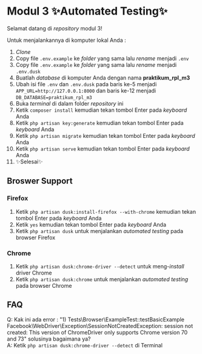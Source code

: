 ﻿# Modul 3 ✨Automated Testing✨

Selamat datang di _repository_ modul 3!

Untuk menjalankannya di komputer lokal Anda :
1. _Clone_
2. Copy file `.env.example` ke _folder_ yang sama lalu _rename_ menjadi `.env`
3. Copy file `.env.example` ke _folder_ yang sama lalu _rename_ menjadi `.env.dusk`
4. Buatlah _database_ di komputer Anda dengan nama **praktikum_rpl_m3**
5. Ubah isi file `.env` dan `.env.dusk` pada baris ke-5 menjadi `APP_URL=http://127.0.0.1:8000` dan baris ke-12 menjadi `DB_DATABASE=praktikum_rpl_m3`
6. Buka _terminal_ di dalam folder _repository_ ini
7. Ketik `composer install` kemudian tekan tombol Enter pada _keyboard_ Anda
8. Ketik `php artisan key:generate` kemudian tekan tombol Enter pada _keyboard_ Anda
9. Ketik `php artisan migrate` kemudian tekan tombol Enter pada _keyboard_ Anda
10. Ketik `php artisan serve` kemudian tekan tombol Enter pada _keyboard_ Anda
11. ✨Selesai✨

## Broswer Support
### Firefox
1. Ketik `php artisan dusk:install-firefox --with-chrome` kemudian tekan tombol Enter pada _keyboard_ Anda
2. Ketik `yes` kemudian tekan tombol Enter pada _keyboard_ Anda
3. Ketik `php artisan dusk` untuk menjalankan _automated testing_ pada browser Firefox

### Chrome
1. Ketik `php artisan dusk:chrome-driver --detect` untuk meng-_install_ driver Chrome
2. Ketik `php artisan dusk:chrome` untuk menjalankan _automated testing_ pada browser Chrome

## FAQ
Q: Kak ini ada error : "1) Tests\Browser\ExampleTest::testBasicExample
Facebook\WebDriver\Exception\SessionNotCreatedException: session not created: This version of ChromeDriver only supports Chrome version  70 and 73" solusinya bagaimana ya?
<br> A: Ketik `php artisan dusk:chrome-driver --detect` di Terminal
